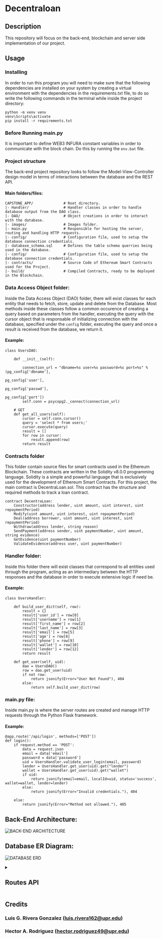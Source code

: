 # Decentraloan

## Description

This repository will focus on the back-end, blockchain and server side implementation of our project. 

## Usage

### Installing

In order to run this program you will need to make sure that the following dependencies are installed on your system by creating a virtual environment with the dependencies in the requirements.txt file, to do so write the following commands in the terminal while inside the project directory:

```
python -m venv venv
venv\Scripts\activate
pip install -r requirements.txt
```

### Before Running main.py

It is important to define WEB3 INFURA constant variables in order to communicate with the block chain. Do this by running the ```env.bat``` file. 

### Project structure

The back-end project repository looks to follow the Model-View-Controller design model in terms of interactions between the database and the REST API. 

#### Main folders/files: 
```
CAPSTONE_APP/              # Root directory.
|- Handler/                # Handler classes in order to handle database output from the DAO class.
|- DAO/                    # Object creations in order to interact with the database.
|- images/                 # Images folder.
|- main.py                 # Responsible for hosting the server, routing and handling HTTP requests.
|- config/                 # Configuration file, used to setup the database connection credentials.
|- database_schema.sql     # Defines the table schema querries being used in the database.
|- config/                 # Configuration file, used to setup the database connection credentials.
|- contracts/              # Source Code of Ethereum Smart Contracts used for the Project.
|- build/                  # Compiled Contracts, ready to be deployed in the Blockchain.
```

### Data Access Object folder: 

Inside the Data Access Object (DAO) folder, there will exist classes for each entity that needs to fetch, store, update and delete from the Database. Most methods inside these classes follow a common occurence of creating a query based on parameters from the handler, executing the query with the cursor object that is responsable of initializing connection with the database, specified under the ```config``` folder, executing the query and once a result is received from the database, we return it.

#### Example: 

```
class UsersDAO:

    def __init__(self):

        connection_url = "dbname=%s user=%s password=%s port=%s" % (pg_config['dbname'],
                                                                    pg_config['user'],
                                                                    pg_config['passwd'],
                                                                    pg_config['port'])
        self.conn = psycopg2._connect(connection_url)

    # GET 
    def get_all_users(self):
        cursor = self.conn.cursor()
        query = 'select * from users;'
        cursor.execute(query)
        result = []
        for row in cursor:
            result.append(row)
        return result
```

### Contracts folder

This folder contain source files for smart contracts used in the Ethereum Blockchain. These contracts are written in the Solidity v8.0.0 programming language. Solidity is a simple and powerful language that is exclusively used for the development of Ethereum Smart Contracts. For this project, the main contract is DecentraLoan.sol. This contract has the structure and required methods to track a loan contract.

```
contract DecentraLoan:
    Constructor(address lender, uint amount, uint interest, uint repaymentPeriod)
    Modify(uint amount, uint interest, uint repaymentPeriod)
    Deal(address borrower, uint amount, uint interest, uint repaymentPeriod)
    Withdraw(address lender, string reason)
    SendPayment(address sender, uint paymentNumber, uint amount, string evidence)
    GetEvidence(uint paymentNumber)
    ValidateEvidence(address user, uint paymentNumber)
```

### Handler folder: 

Inside this folder there will exist classes that correspond to all entities used through the program, acting as an intermediary between the HTTP responses and the database in order to execute extensive logic if need be. 

#### Example: 

```
class UsersHandler:

    def build_user_dict(self, row):
        result = {}
        result['user_id'] = row[0]
        result['username'] = row[1]
        result['first_name'] = row[2]
        result['last_name'] = row[3]
        result['email'] = row[5]
        result['age'] = row[8]
        result['phone'] = row[9]
        result['wallet'] = row[10]
        result['lender'] = row[12]
        return result

    def get_user(self, uid):
        dao = UsersDAO()
        row = dao.get_user(uid)
        if not row:
            return jsonify(Error="User Not Found"), 404
        else:
            return self.build_user_dict(row)
```

### main.py file: 

Inside main.py is where the server routes are created and manage HTTP requests through the Python Flask framework. 

#### Example: 

```
@app.route('/api/login', methods=['POST'])
def login():
    if request.method == 'POST':
        data = request.json
        email = data['email']
        password = data['password']
        uid = UsersHandler.validate_user_login(email, password)
        lender = UsersHandler.get_user(uid).get("lender")
        wallet = UsersHandler.get_user(uid).get("wallet")
        if uid:
            return jsonify(email=email, localId=uid, status='success', wallet=wallet, lender=lender)
        else:
            return jsonify(Error="Invalid credentials."), 404

    else:
        return jsonify(Error="Method not allowed."), 405
```

## Back-End Architecture: 

![BACK-END ARCHITECTURE](images/BACK_END_ARCHITECTURE.PNG)

## Database ER Diagram: 

![DATABASE ERD](images/DATABASE_ERD.PNG)

<details><summary><h2>Routes API</h2></summary>
<p>
    
    
```
@app.route('/checkonline')
def check_online():
""" Verifies if the application is connected to Infura network. 

Returns:
    JSON: A json object containing: backend_eth_account, backend_eth_balance, and web3_online. 
"""


@app.route('/api/getfactory')
def get_factory():
""" Returns the connection to the DecentraLoan factory. 

Returns:
    JSON: A json object containing: abi, factory address, and the bytecode representing the factory. 
"""

    
@app.route('/users', methods=['GET'])
def get_all_users():
""" Retrieves all users in the platform from the database. 

Returns:
    JSON: A json object containing all of the users in the platform. 
"""


@app.route('/api/user', methods=['GET'])
def get_user():
""" Retrieves a user with the user_id given
in the platform from the database. 

Returns:
    JSON: The user who's user_id matches, error if the id does 
    not exist within the database. 
"""


@app.route('/api/check-emails-user', methods=['GET'])
def check_emailsUsersname():
"""Verifies the legitimacy of a input email and username. 

Returns:
    Boolean Array: Returns an array of booleans denoting 
    if the email and username are valid when true.
"""


@app.route('/api/register', methods=['POST'])
@cross_origin()
def register():
"""Upon success inserts a new user into the database. 

Returns:
    JSON: returns a JSON object denoting the new user information upon success, 
    upon failure, returns an error denoting whether the query was successful. 
"""


@app.route('/api/login', methods=['POST'])
def login():
"""Verifies user credentials passed in order to determine if a login
is valid. 

Returns:
    JSON: Returns a successful json object with user information, upon
    failure it will return an error. 
"""


@app.route('/api/edituser', methods=['PUT'])
def edit_user():
"""Verifies user credentials passed in order to determine if an edit
is valid, if so it will use the rest of the parameters and update the user
whos user_id matches with the passed parameters. 

Returns:
    JSON: Returns a successful json object with user information, upon
    failure it will return an error. 
"""


@app.route('/api/editpass', methods=['PUT'])
def edit_user_pass():
"""Verifies passed user credentials, if valid, procedes to 
update the user's password. 

Returns:
    JSON: Returns a json object with a status denoting if it 
    was successful or not. 
"""


@app.route('/api/create-loan', methods=['POST'])
def create_loan():
"""Retrieves passed request information and procedes to 
create a loan on the Decentraloan factory and the database. 

Returns:
    JSON: Returns the loan_id of the newly created loan upon success and 
    an error message upon failure of the query.
"""


@app.route('/api/loans', methods=['GET'])
def get_all_loans():
"""Retrieves all non-accepted, non-withdrawn loans from the database. 

Returns:
    JSON: returns a json object with an array of loans retrieved. 
"""


@app.route('/api/user-loans', methods=['GET'])
def get_all_user_loans():
"""Retrieves all non-accepted, non-withdrawn loans that belong to a user
with the user_id received from the database. 

Returns:
    JSON: returns a json object with an array of loans retrieved. 
"""


@app.route('/api/user-loan-count', methods=['GET'])
def get_all_user_loan_count():
"""Returns the number of loans a user has. 

Returns:
    JSON: Returns a json object with the quantity. 
"""


@app.route('/api/user-loan', methods=['GET', 'PUT'])
def get_single_user_loans():
"""Depending on the request method received, if it's a 'GET' 
it will return the loan with the 'loan_id' received. If the method 
is 'PUT' the json object will return a 'Success' response or an error
if no loan found. 

Returns:
    JSON: Returns a json object with all of the loan attributes. 
    Will return an error if no loan found with the 'loan_id' passed.
"""


@app.route('/api/update-loan-state', methods=['PUT'])
def edit_loan_state():
"""Edit a loan 'state' attribute with the state received from the call. 

Returns:
    JSON: Returns a response, 'Success' when no error found or an error
    when a loan with the given loan_id is not found. 
"""

@app.route('/api/withdraw-loan', methods=['POST'])
def withdraw_loan():
"""Withdraws the loan with the 'loan_id' received. 

Returns:
    JSON: Returns a status message upon success. It will return
    an error if the received 'loan_id' does not exist. 
"""


@app.route('/api/create-offer', methods=['POST', 'PUT'])
def create_offer():
"""Depending on the request method received, if a 'POST' method is received
it will extract the data from the received json object and procede to create 
the desired offer by the user. If a request method of 'PUT' is received, it 
will extract the data from the received json object and procede to edit the 
offer with the received 'offer_id', by replacing its values with the received
ones. 

Returns:
    JSON: Depending on the request method received, if a 'POST' method is received
    it will return a status denoting if the query succeeded or not. If the method 
    received is 'PUT' it will return a response denoting if it suceeded or not. 
    It will return an error if the 'loan_id' or 'offer_id' is not found. 
"""


@app.route('/api/pending-offers', methods=['GET'])
def get_all_user_pending_offers():
"""Retrieves all pending offers a user with the received 'user_id' 
has. 

Returns:
    JSON: A json array filled with all the user's pending offers. 
"""


@app.route('/api/total-offers', methods=['GET'])
def get_offer_count():
"""Finds out the number of offers a user has. 

Returns:
    JSON: Returns a json object with the quantity. 
"""


@app.route('/api/withdraw-offer', methods=['PUT'])
def withdraw_offer():
"""Withdraws the Offer with the 'offer_id' received. 

Returns:
    JSON: Returns a offer_id of the withdrawn offer upon success. 
    It will return an error if the received 'offer_id' does not exist. 
"""


@app.route('/api/withdraw-loan-offers', methods=['PUT'])
def withdraw_all_loan_offers():
"""Withdraws all offers that were made to a specific loan. 

Returns:
    JSON: Returns the 'loan_id' of the loan who's offers were 
    withdrawn on success. It will return an error if the loan 
    is not found. 
"""


@app.route('/api/reject-offer', methods=['PUT'])
def reject_offer():
"""Rejects an offer with the 'offer_id' received. 

Returns:
    JSON: Returns the 'offer_id' of the rejected offer. 
    It will return an error if the 'offer_id' is not found. 
"""


@app.route('/api/accept-offer', methods=['PUT'])
def accept_offer():
"""Accepts incomming offer that matches with the 
'offer_id' received and procedes to reject all other offers
the loan to whom the offer was made, set the loan as accepted 
in the block chain, and insert to the participant table both, 
lender and borrower. 

Returns:
    JSON: Returns a json object containing the initial given 'offer_id' 
    upon success. Will return an error if the offer was not found. 
"""


@app.route('/api/rejected-offers', methods=['GET'])
def get_rejected_offers():
"""Retrieves from the database all offers that are rejected. 

Returns:
    JSON: Returns a json object containing all rejected
    offers upon success. Will return an error if the 'user_id' 
    is not found. 
"""


@app.route('/api/send-payment', methods=['POST'])
def send_payment():
"""Responsable of creating a received payment from a user in the database
and adding it to the smart contract.

Returns:
    JSON: Upon success, returns the payment_id of the newly created payment. 
    It will return an error if the user with a 'user_id' or a loan with the 'loan_id' 
    is not found. 
"""


@app.route('/api/validate-payment', methods=['POST'])
def validate_payment():
"""Responsable of validating a received payment from a user in the database
and adding it to the smart contract. It also verifies if on a successful validation
the loan term has ended, if so, it will procede to formally terminate the loan. 

Returns:
    JSON: Upon success, returns a validation code used by the front-end application
    to determine which task must be made. It will return an error if the user with 
    a 'user_id' or a loan with the 'loan_id' is not found. 
"""


@app.route('/api/user-payments', methods=['GET'])
def get_all_user_payments():
"""Retrieves from the database all user payments and activity logs.

Returns:
    JSON: An array of all activity logs, including payments. Will 
    return an error if a user is not found. 
"""


@app.route('/api/loan-payments', methods=['GET'])
def get_all_loan_payments():
"""Retrieves all payments done to a loan with the received
'loan_id' argument. 

Returns:
    JSON: Returns a json object filled with an array of payments, if any,
    belonging to the loan. Will return an error if a loan is not found. 
"""


@app.route('/payments', methods=['GET'])
def get_all_payments():
"""Retrieves from the database all payments. 

Returns:
    JSON: Returns a json object containing all payments
    upon success. 
"""


@app.route('/api/get-participant', methods=['GET'])
def get_participant():
"""Checks whether the user received is a loan participant
or not. 

Returns:
    JSON: Returns a json object with the 'participant_id' upon success.
    Will return an error if no participant found. 
"""


@app.route('/api/notifications', methods=['GET', 'POST'])
def alert_user_notifications():
"""Depending on the request method, it either retrieves all notifications
belonging to the user_id passed or posts a new notification to the user 
with the user_id passed. 

Returns: 
    JSON: A object containing all the notifications a user has,
    the notification ID of the newly created notification in the case of a 
    'POST' request, an error if the user is not found or the query fails.
"""

```

</p>
</details>

## Credits

### Luis G. Rivera Gonzalez (luis.rivera162@upr.edu) 
### Hector A. Rodriguez  (hector.rodriguez49@upr.edu) 